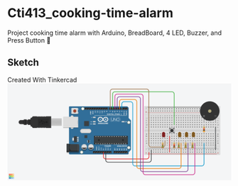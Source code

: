 # Cti413_cooking-time-alarm
Project cooking time alarm with Arduino, BreadBoard, 4 LED, Buzzer, and Press Button 🤖

## Sketch
Created With Tinkercad
<img src="https://raw.githubusercontent.com/bydzen/Cti413_cooking-time-alarm/main/sketch/cookingTimeAlarm.png" />

